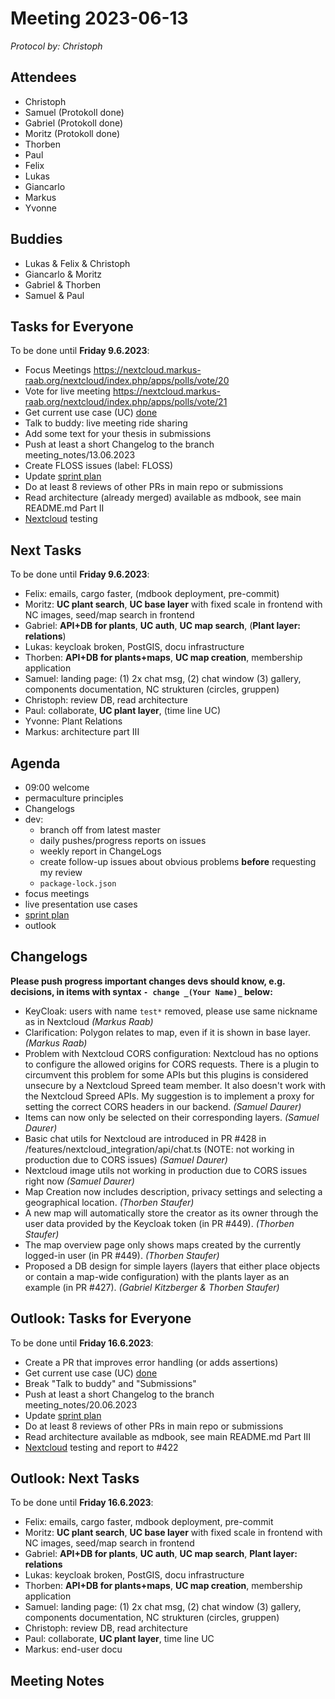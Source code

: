 # Meeting 2023-06-13

_Protocol by: Christoph_

## Attendees

- Christoph
- Samuel (Protokoll done)
- Gabriel (Protokoll done)
- Moritz (Protokoll done)
- Thorben
- Paul
- Felix
- Lukas
- Giancarlo
- Markus
- Yvonne

## Buddies

- Lukas & Felix & Christoph
- Giancarlo & Moritz
- Gabriel & Thorben
- Samuel & Paul

## Tasks for Everyone

To be done until **Friday 9.6.2023**:

- Focus Meetings https://nextcloud.markus-raab.org/nextcloud/index.php/apps/polls/vote/20
- Vote for live meeting https://nextcloud.markus-raab.org/nextcloud/index.php/apps/polls/vote/21
- Get current use case (UC) [done](doc/usecases/README.md)
- Talk to buddy: live meeting ride sharing
- Add some text for your thesis in submissions
- Push at least a short Changelog to the branch meeting_notes/13.06.2023
- Create FLOSS issues (label: FLOSS)
- Update [sprint plan](https://github.com/orgs/ElektraInitiative/projects/4/)
- Do at least 8 reviews of other PRs in main repo or submissions
- Read architecture (already merged) available as mdbook, see main README.md Part II
- [Nextcloud](https://cloud.permaplant.net) testing

## Next Tasks

To be done until **Friday 9.6.2023**:

- Felix: emails, cargo faster, (mdbook deployment, pre-commit)
- Moritz: **UC plant search**, **UC base layer** with fixed scale in frontend with NC images, seed/map search in frontend
- Gabriel: **API+DB for plants**, **UC auth**, **UC map search**, (**Plant layer: relations**)
- Lukas: keycloak broken, PostGIS, docu infrastructure
- Thorben: **API+DB for plants+maps**, **UC map creation**, membership application
- Samuel: landing page: (1) 2x chat msg, (2) chat window (3) gallery, components documentation, NC strukturen (circles, gruppen)
- Christoph: review DB, read architecture
- Paul: collaborate, **UC plant layer**, (time line UC)
- Yvonne: Plant Relations
- Markus: architecture part III

## Agenda

- 09:00 welcome
- permaculture principles
- Changelogs
- dev:
  - branch off from latest master
  - daily pushes/progress reports on issues
  - weekly report in ChangeLogs
  - create follow-up issues about obvious problems **before** requesting my review
  - `package-lock.json`
- focus meetings
- live presentation use cases
- [sprint plan](https://github.com/orgs/ElektraInitiative/projects/4/)
- outlook

## Changelogs

**Please push progress important changes devs should know, e.g. decisions, in items with syntax `- change _(Your Name)_` below:**

- KeyCloak: users with name `test*` removed, please use same nickname as in Nextcloud _(Markus Raab)_
- Clarification: Polygon relates to map, even if it is shown in base layer. _(Markus Raab)_
- Problem with Nextcloud CORS configuration:
  Nextcloud has no options to configure the allowed origins for CORS requests.
  There is a plugin to circumvent this problem for some APIs but this plugins is considered unsecure by a Nextcloud Spreed team member.
  It also doesn't work with the Nextcloud Spreed APIs.
  My suggestion is to implement a proxy for setting the correct CORS headers in our backend. _(Samuel Daurer)_
- Items can now only be selected on their corresponding layers. _(Samuel Daurer)_
- Basic chat utils for Nextcloud are introduced in PR #428 in /features/nextcloud_integration/api/chat.ts (NOTE: not working in production due to CORS issues) _(Samuel Daurer)_
- Nextcloud image utils not working in production due to CORS issues right now _(Samuel Daurer)_
- Map Creation now includes description, privacy settings and selecting a geographical location. _(Thorben Staufer)_
- A new map will automatically store the creator as its owner through the user data provided by the Keycloak token (in PR #449). _(Thorben Staufer)_
- The map overview page only shows maps created by the currently logged-in user (in PR #449). _(Thorben Staufer)_
- Proposed a DB design for simple layers (layers that either place objects or contain a map-wide configuration) with the plants layer as an example (in PR #427). _(Gabriel Kitzberger & Thorben Staufer)_

## Outlook: Tasks for Everyone

To be done until **Friday 16.6.2023**:

- Create a PR that improves error handling (or adds assertions)
- Get current use case (UC) [done](doc/usecases/README.md)
- Break "Talk to buddy" and "Submissions"
- Push at least a short Changelog to the branch meeting_notes/20.06.2023
- Update [sprint plan](https://github.com/orgs/ElektraInitiative/projects/4/)
- Do at least 8 reviews of other PRs in main repo or submissions
- Read architecture available as mdbook, see main README.md Part III
- [Nextcloud](https://cloud.permaplant.net) testing and report to #422

## Outlook: Next Tasks

To be done until **Friday 16.6.2023**:

- Felix: emails, cargo faster, mdbook deployment, pre-commit
- Moritz: **UC plant search**, **UC base layer** with fixed scale in frontend with NC images, seed/map search in frontend
- Gabriel: **API+DB for plants**, **UC auth**, **UC map search**, **Plant layer: relations**
- Lukas: keycloak broken, PostGIS, docu infrastructure
- Thorben: **API+DB for plants+maps**, **UC map creation**, membership application
- Samuel: landing page: (1) 2x chat msg, (2) chat window (3) gallery, components documentation, NC strukturen (circles, gruppen)
- Christoph: review DB, read architecture
- Paul: collaborate, **UC plant layer**, time line UC
- Markus: end-user docu

## Meeting Notes
